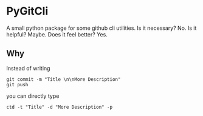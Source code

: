 # PyGitCli

A small python package for some github cli utilities.
Is it necessary? No.
Is it helpful? Maybe.
Does it feel better? Yes.

## Why

Instead of writing

```shell
git commit -m "Title \n\nMore Description"
git push
```

you can directly type

```shell
ctd -t "Title" -d "More Description" -p
```
